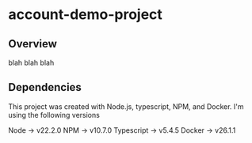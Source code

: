 # account-demo-project


## Overview
blah blah blah

## Dependencies
This project was created with Node.js, typescript, NPM, and Docker. I'm using the following versions 

Node -> v22.2.0
NPM -> v10.7.0
Typescript -> v5.4.5
Docker ->  v26.1.1


